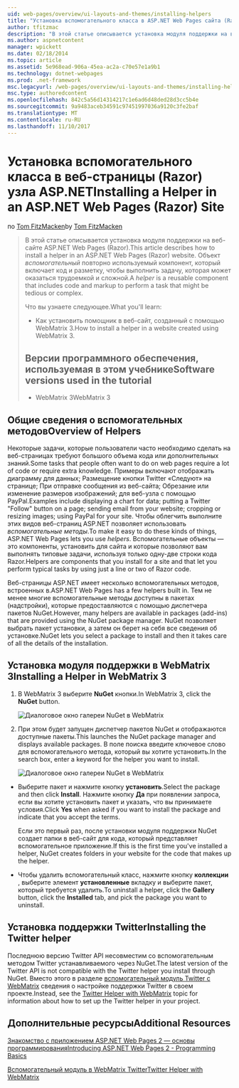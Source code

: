 ```yaml
---
uid: web-pages/overview/ui-layouts-and-themes/installing-helpers
title: "Установка вспомогательного класса в ASP.NET Web Pages сайта (Razor) | Документы Microsoft"
author: tfitzmac
description: "В этой статье описывается установка модуля поддержки на веб-сайте ASP.NET Web Pages (Razor). Вспомогательный объект является компонентом для повторного использования, который включает код и разметку для каждого..."
ms.author: aspnetcontent
manager: wpickett
ms.date: 02/18/2014
ms.topic: article
ms.assetid: 5e968ead-906a-45ea-ac2a-c70e57e1a9b1
ms.technology: dotnet-webpages
ms.prod: .net-framework
msc.legacyurl: /web-pages/overview/ui-layouts-and-themes/installing-helpers
msc.type: authoredcontent
ms.openlocfilehash: 842c5a56d14314217c1e6ad6d48ded28d3cc5b4e
ms.sourcegitcommit: 9a9483aceb34591c97451997036a9120c3fe2baf
ms.translationtype: MT
ms.contentlocale: ru-RU
ms.lasthandoff: 11/10/2017
---
```

<a name="installing-a-helper-in-an-aspnet-web-pages-razor-site"></a><span data-ttu-id="1a39a-104">Установка вспомогательного класса в веб-страницы (Razor) узла ASP.NET</span><span class="sxs-lookup"><span data-stu-id="1a39a-104">Installing a Helper in an ASP.NET Web Pages (Razor) Site</span></span>
====================
<span data-ttu-id="1a39a-105">по [Tom FitzMacken](https://github.com/tfitzmac)</span><span class="sxs-lookup"><span data-stu-id="1a39a-105">by [Tom FitzMacken](https://github.com/tfitzmac)</span></span>

> <span data-ttu-id="1a39a-106">В этой статье описывается установка модуля поддержки на веб-сайте ASP.NET Web Pages (Razor).</span><span class="sxs-lookup"><span data-stu-id="1a39a-106">This article describes how to install a helper in an ASP.NET Web Pages (Razor) website.</span></span> <span data-ttu-id="1a39a-107">Объект *вспомогательный* повторно используемый компонент, который включает код и разметку, чтобы выполнить задачу, которая может оказаться трудоемкой и сложной.</span><span class="sxs-lookup"><span data-stu-id="1a39a-107">A *helper* is a reusable component that includes code and markup to perform a task that might be tedious or complex.</span></span>
> 
> <span data-ttu-id="1a39a-108">Что вы узнаете следующее.</span><span class="sxs-lookup"><span data-stu-id="1a39a-108">What you'll learn:</span></span>
> 
> - <span data-ttu-id="1a39a-109">Как установить помощник в веб-сайт, созданный с помощью WebMatrix 3.</span><span class="sxs-lookup"><span data-stu-id="1a39a-109">How to install a helper in a website created using WebMatrix 3.</span></span>
>   
> 
> ## <a name="software-versions-used-in-the-tutorial"></a><span data-ttu-id="1a39a-110">Версии программного обеспечения, используемая в этом учебнике</span><span class="sxs-lookup"><span data-stu-id="1a39a-110">Software versions used in the tutorial</span></span>
> 
> 
> - <span data-ttu-id="1a39a-111">WebMatrix 3</span><span class="sxs-lookup"><span data-stu-id="1a39a-111">WebMatrix 3</span></span>


## <a name="overview-of-helpers"></a><span data-ttu-id="1a39a-112">Общие сведения о вспомогательных методов</span><span class="sxs-lookup"><span data-stu-id="1a39a-112">Overview of Helpers</span></span>

<span data-ttu-id="1a39a-113">Некоторые задачи, которые пользователи часто необходимо сделать на веб-страницах требуют большого объема кода или дополнительных знаний.</span><span class="sxs-lookup"><span data-stu-id="1a39a-113">Some tasks that people often want to do on web pages require a lot of code or require extra knowledge.</span></span> <span data-ttu-id="1a39a-114">Примеры включают отображать диаграмму для данных; Размещение кнопки Twitter «Следуют» на странице; При отправке сообщения из веб-сайта; Обрезание или изменение размеров изображений; для веб-узла с помощью PayPal.</span><span class="sxs-lookup"><span data-stu-id="1a39a-114">Examples include displaying a chart for data; putting a Twitter "Follow" button on a page; sending email from your website; cropping or resizing images; using PayPal for your site.</span></span> <span data-ttu-id="1a39a-115">Чтобы облегчить выполните этих видов веб-страниц ASP.NET позволяет использовать *вспомогательные методы*.</span><span class="sxs-lookup"><span data-stu-id="1a39a-115">To make it easy to do these kinds of things, ASP.NET Web Pages lets you use *helpers*.</span></span> <span data-ttu-id="1a39a-116">Вспомогательные объекты — это компоненты, установить для сайта и которые позволяют вам выполнять типовые задачи, используя только одну-две строки кода Razor.</span><span class="sxs-lookup"><span data-stu-id="1a39a-116">Helpers are components that you install for a site and that let you perform typical tasks by using just a line or two of Razor code.</span></span>

<span data-ttu-id="1a39a-117">Веб-страницы ASP.NET имеет несколько вспомогательных методов, встроенных в.</span><span class="sxs-lookup"><span data-stu-id="1a39a-117">ASP.NET Web Pages has a few helpers built in.</span></span> <span data-ttu-id="1a39a-118">Тем не менее многие вспомогательные методы доступны в пакетах (надстройки), которые предоставляются с помощью диспетчера пакетов NuGet.</span><span class="sxs-lookup"><span data-stu-id="1a39a-118">However, many helpers are available in packages (add-ins) that are provided using the NuGet package manager.</span></span> <span data-ttu-id="1a39a-119">NuGet позволяет выбрать пакет установки, а затем он берет на себя все сведения об установке.</span><span class="sxs-lookup"><span data-stu-id="1a39a-119">NuGet lets you select a package to install and then it takes care of all the details of the installation.</span></span>

## <a name="installing-a-helper-in-webmatrix-3"></a><span data-ttu-id="1a39a-120">Установка модуля поддержки в WebMatrix 3</span><span class="sxs-lookup"><span data-stu-id="1a39a-120">Installing a Helper in WebMatrix 3</span></span>

1. <span data-ttu-id="1a39a-121">В WebMatrix 3 выберите **NuGet** кнопки.</span><span class="sxs-lookup"><span data-stu-id="1a39a-121">In WebMatrix 3, click the **NuGet** button.</span></span>

    ![Диалоговое окно галереи NuGet в WebMatrix](installing-helpers/_static/image1.png)
2. <span data-ttu-id="1a39a-123">При этом будет запущен диспетчер пакетов NuGet и отображаются доступные пакеты.</span><span class="sxs-lookup"><span data-stu-id="1a39a-123">This launches the NuGet package manager and displays available packages.</span></span> <span data-ttu-id="1a39a-124">В поле поиска введите ключевое слово для вспомогательного метода, который вы хотите установить.</span><span class="sxs-lookup"><span data-stu-id="1a39a-124">In the search box, enter a keyword for the helper you want to install.</span></span>

    ![Диалоговое окно галереи NuGet в WebMatrix](installing-helpers/_static/image2.png)
- <span data-ttu-id="1a39a-126">Выберите пакет и нажмите кнопку **установить**.</span><span class="sxs-lookup"><span data-stu-id="1a39a-126">Select the package and then click **Install**.</span></span> <span data-ttu-id="1a39a-127">Нажмите кнопку **Да** при появлении запроса, если вы хотите установить пакет и указать, что вы принимаете условия.</span><span class="sxs-lookup"><span data-stu-id="1a39a-127">Click **Yes** when asked if you want to install the package and indicate that you accept the terms.</span></span>

    <span data-ttu-id="1a39a-128">Если это первый раз, после установки модуля поддержки NuGet создает папки в веб-сайт для кода, который представляет вспомогательное приложение.</span><span class="sxs-lookup"><span data-stu-id="1a39a-128">If this is the first time you've installed a helper, NuGet creates folders in your website for the code that makes up the helper.</span></span>
- <span data-ttu-id="1a39a-129">Чтобы удалить вспомогательный класс, нажмите кнопку **коллекции** , выберите элемент **установленные** вкладку и выберите пакет, который требуется удалить.</span><span class="sxs-lookup"><span data-stu-id="1a39a-129">To uninstall a helper, click the **Gallery** button, click the **Installed** tab, and pick the package you want to uninstall.</span></span>

## <a name="installing-the-twitter-helper"></a><span data-ttu-id="1a39a-130">Установка поддержки Twitter</span><span class="sxs-lookup"><span data-stu-id="1a39a-130">Installing the Twitter helper</span></span>

<span data-ttu-id="1a39a-131">Последнюю версию Twitter API несовместим со вспомогательным методом Twitter устанавливаемого через NuGet.</span><span class="sxs-lookup"><span data-stu-id="1a39a-131">The latest version of the Twitter API is not compatible with the Twitter helper you install through NuGet.</span></span> <span data-ttu-id="1a39a-132">Вместо этого в разделе [вспомогательный модуль Twitter с WebMatrix](twitter-helper.md) сведения о настройке поддержки Twitter в своем проекте.</span><span class="sxs-lookup"><span data-stu-id="1a39a-132">Instead, see the [Twitter Helper with WebMatrix](twitter-helper.md) topic for information about how to set up the Twitter helper in your project.</span></span>

<a id="Additional_Resources"></a>
## <a name="additional-resources"></a><span data-ttu-id="1a39a-133">Дополнительные ресурсы</span><span class="sxs-lookup"><span data-stu-id="1a39a-133">Additional Resources</span></span>


[<span data-ttu-id="1a39a-134">Знакомство с приложением ASP.NET Web Pages 2 — основы программирования</span><span class="sxs-lookup"><span data-stu-id="1a39a-134">Introducing ASP.NET Web Pages 2 - Programming Basics</span></span>](../getting-started/introducing-razor-syntax-c.md)

[<span data-ttu-id="1a39a-135">Вспомогательный модуль в WebMatrix Twitter</span><span class="sxs-lookup"><span data-stu-id="1a39a-135">Twitter Helper with WebMatrix</span></span>](twitter-helper.md)
